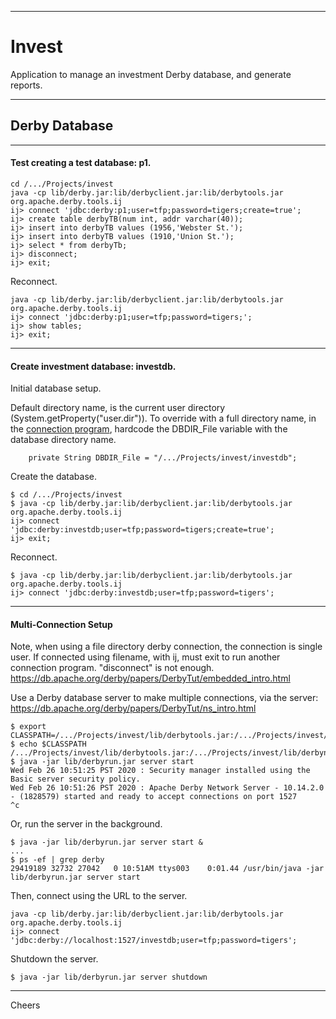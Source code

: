 --------------------------------------------------------------------------------
# Invest
  
Application to manage an investment Derby database, and generate reports.

--------------------------------------------------------------------------------
## Derby Database

-------------------------------------------
#### Test creating a test database: p1.
````
cd /.../Projects/invest
java -cp lib/derby.jar:lib/derbyclient.jar:lib/derbytools.jar org.apache.derby.tools.ij
ij> connect 'jdbc:derby:p1;user=tfp;password=tigers;create=true';
ij> create table derbyTB(num int, addr varchar(40));
ij> insert into derbyTB values (1956,'Webster St.');
ij> insert into derbyTB values (1910,'Union St.');
ij> select * from derbyTb;
ij> disconnect;
ij> exit;
````
Reconnect.
````
java -cp lib/derby.jar:lib/derbyclient.jar:lib/derbytools.jar org.apache.derby.tools.ij
ij> connect 'jdbc:derby:p1;user=tfp;password=tigers;';
ij> show tables;
ij> exit;
````
-------------------------------------------
#### Create investment database: investdb.

Initial database setup.

Default directory name, is the current user directory (System.getProperty("user.dir")).
To override with a full directory name,
in the [connection program](src/tfpinvest/dbConnection.java),
hardcode the DBDIR_File variable with the database directory name.
````
    private String DBDIR_File = "/.../Projects/invest/investdb";
````
Create the database.
````
$ cd /.../Projects/invest
$ java -cp lib/derby.jar:lib/derbyclient.jar:lib/derbytools.jar org.apache.derby.tools.ij
ij> connect 'jdbc:derby:investdb;user=tfp;password=tigers;create=true';
ij> exit;
````
Reconnect.
````
$ java -cp lib/derby.jar:lib/derbyclient.jar:lib/derbytools.jar org.apache.derby.tools.ij
ij> connect 'jdbc:derby:investdb;user=tfp;password=tigers';
````

-------------------------------------------
#### Multi-Connection Setup

Note, when using a file directory derby connection, the connection is single user.
If connected using filename, with ij, must exit to run another connection program. "disconnect" is not enough.
https://db.apache.org/derby/papers/DerbyTut/embedded_intro.html

Use a Derby database server to make multiple connections, via the server:
https://db.apache.org/derby/papers/DerbyTut/ns_intro.html
````
$ export CLASSPATH=/.../Projects/invest/lib/derbytools.jar:/.../Projects/invest/lib/derbynet.jar:.
$ echo $CLASSPATH
/.../Projects/invest/lib/derbytools.jar:/.../Projects/invest/lib/derbynet.jar:.
$ java -jar lib/derbyrun.jar server start
Wed Feb 26 10:51:25 PST 2020 : Security manager installed using the Basic server security policy.
Wed Feb 26 10:51:26 PST 2020 : Apache Derby Network Server - 10.14.2.0 - (1828579) started and ready to accept connections on port 1527
^c
````
Or, run the server in the background.
````
$ java -jar lib/derbyrun.jar server start &
...
$ ps -ef | grep derby
29419189 32732 27042   0 10:51AM ttys003    0:01.44 /usr/bin/java -jar lib/derbyrun.jar server start
````
Then, connect using the URL to the server.
````
java -cp lib/derby.jar:lib/derbyclient.jar:lib/derbytools.jar org.apache.derby.tools.ij
ij> connect 'jdbc:derby://localhost:1527/investdb;user=tfp;password=tigers';
````
Shutdown the server.
````
$ java -jar lib/derbyrun.jar server shutdown
````

--------------------------------------------------------------------------------
Cheers